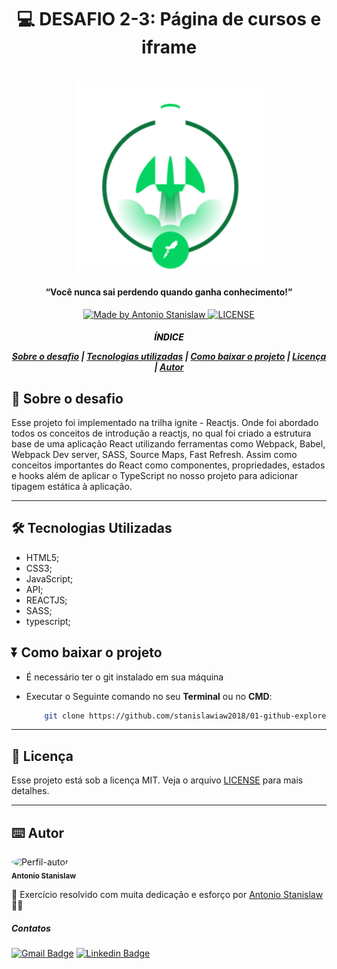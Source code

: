<h1 align="center">

:computer: **DESAFIO 2-3**: Página de cursos e iframe

</h1>

<h1 align="center">
<img alt="logo LunchBase" src="images/icon.png" width="300px">
</h1>

<h4 align="center"> 
    
“Você nunca sai perdendo quando ganha conhecimento!”

</h4>



<!-- <h2 align="center">
    <a href="www.google.com" target="_blank"> Link demostrativo<a>
</h2> -->


<p align="center">
    <a href="https://www.linkedin.com/in/antonio-stanislaw-dos-santos-47a077106/">
        <img alt="Made by Antonio Stanislaw" src="https://img.shields.io/badge/made%20by-Antonio Stanislaw-%23fc8406">
    </a>
    <a href="LICENSE">
        <img alt="LICENSE" src="https://img.shields.io/badge/license-MIT-%23fc8406">
    </a>
</p>

<h5 align="center">
<p style="color:black">ÍNDICE</p>

[Sobre o desafio](#-Sobre-o-desafio) | [Tecnologias utilizadas](#-Tecnologias-Utilizadas) | [Como baixar o projeto](#-Como-baixar-o-projeto) | [Licença](#-Licença) | [Autor](#-Autor)

</h5>

## 🚀 Sobre o desafio

Esse projeto foi implementado na trilha ignite - Reactjs. Onde foi abordado todos os conceitos de introdução a reactjs, no qual foi criado a estrutura base de uma aplicação React utilizando ferramentas como Webpack, Babel, Webpack Dev server, SASS, Source Maps, Fast Refresh. Assim como conceitos importantes do React como componentes, propriedades, estados e hooks além de aplicar o TypeScript no nosso projeto para adicionar tipagem estática à aplicação.

---

## 🛠️ Tecnologias Utilizadas

- HTML5;
- CSS3;
- JavaScript;
- API;
- REACTJS;
- SASS;
- typescript;

## ⏬ Como baixar o projeto
- É necessário ter o git instalado em sua máquina
- Executar o Seguinte comando no seu **Terminal** ou no **CMD**:

    ```bash
        git clone https://github.com/stanislawiaw2018/01-github-explorer-ROCKETSEAT.git

    ```
---

## 📝 Licença

Esse projeto está sob a licença MIT. Veja o arquivo [LICENSE](LICENSE) para mais detalhes.

---

## ⌨️ Autor

<img style="border-radius: 50%;" src="https://avatars1.githubusercontent.com/u/54186220?s=460&u=6095908872ed5e96a473f85605949ad1b2efa98f&v=4" width="100px;" alt="Perfil-autor"/><br>
<sub><b>Antonio Stanislaw</b></sub>

:rocket: Exercício resolvido com muita dedicação e esforço por [Antonio Stanislaw](https://www.linkedin.com/in/antonio-stanislaw-dos-santos-47a077106/) :man_technologist:

##### Contatos
[![Gmail Badge](https://img.shields.io/badge/stanislaw.iaw2018@gmail.com-c14438?style=flat-square&logo=Gmail&logoColor=white&link=mailto:stanislaw.iaw2018@gmail.com)](mailto:stanislaw.iaw2018@gmail.com)&nbsp;[![Linkedin Badge](https://img.shields.io/badge/-LinkedIn-blue?style=flat-square&logo=Linkedin&logoColor=white&link=https://www.linkedin.com/in/antonio-stanislaw-dos-santos-47a077106/)](https://www.linkedin.com/in/antonio-stanislaw-dos-santos-47a077106/)
